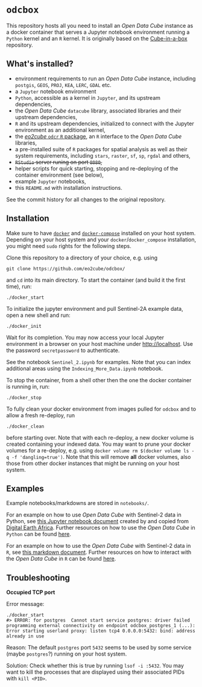 # `odcbox`

This repository hosts all you need to install an *Open Data Cube* instance as a docker container that serves a Jupyter notebook environment running a `Python` kernel and an `R` kernel. It is originally based on the [Cube-in-a-box](https://github.com/opendatacube/cube-in-a-box) repository. 

## What's installed?

* environment requirements to run an *Open Data Cube* instance, including `postgis`, `GEOS`, `PROJ`, `KEA`, `LERC`, `GDAL` etc.
* a `Jupyter` notebook environment
* `Python`, accessible as a kernel in `Jupyter`, and its upstream dependencies,
* the *Open Data Cube* `datacube` library, associated libraries and their upstream dependencies,
* `R` and its upstream dependencies, initialized to connect with the Jupyter environment as an additional kernel,
* the [*eo2cube* `odcr` `R` package](https://github.com/eo2cube/odcr), an `R` interface to the *Open Data Cube* libraries,
* a pre-installed suite of `R` packages for spatial analysis as well as their system requirements, including `stars`, `raster`, `sf`, `sp`, `rgdal` and others,
* ~~`RStudio` server runing on port `8080`,~~
* helper scripts for quick starting, stopping and re-deploying of the container environment (see below),
* example `Jupyter` notebooks,
* this `README.md` with installation instructions.

See the commit history for all changes to the original repository.

## Installation

Make sure to have [`docker`](https://docs.docker.com/engine/install/ubuntu/#install-using-the-repository) and [`docker-compose`](https://docs.docker.com/compose/install/#install-compose-on-linux-systems) installed on your host system. Depending on your host system and your `docker`/`docker_compose` installation, you might need `sudo` rights for the following steps.

Clone this repository to a directory of your choice, e.g. using

```
git clone https://github.com/eo2cube/odcbox/
```

and `cd` into its main directory. To start the container (and build it the first time), run:

```
./docker_start
```

To initialize the jupyter environment and pull Sentinel-2A example data, open a new shell and run:

```
./docker_init
```

Wait for its completion. You may now access your local Jupyter environment in a browser on your host machine under [http://localhost](http://localhost). Use the password `secretpassword` to authenticate.

See the notebook `Sentinel_2.ipynb` for examples. Note that you can index additional areas using the `Indexing_More_Data.ipynb` notebook.

To stop the container, from a shell other then the one the docker container is running in, run:

```
./docker_stop
```

To fully clean your docker environment from images pulled for `odcbox` and to allow a fresh re-deploy, run

```
./docker_clean
```

before starting over. Note that with each re-deploy, a new docker volume is created containing your indexed data. You may want to prune your docker volumes for a re-deploy, e.g. using `docker volume rm $(docker volume ls -q -f 'dangling=true')`. Note that this will remove **all** docker volumes, also those from other docker instances that might be running on your host system.


## Examples

Example notebooks/markdowns are stored in `notebooks/`.

For an example on how to use *Open Data Cube* with Sentinel-2 data in Python, see [this Jupyter notebook document](https://github.com/eo2cube/odcbox/blob/master/notebooks/python_s2_odc_example.ipynb) created by and copied from [Digital Earth Africa](https://github.com/digitalearthafrica/deafrica-sandbox-notebooks). Further resources on how to use the *Open Data Cube* in `Python` can be found [here](https://datacube-core.readthedocs.io/en/latest/).

For an example on how to use the *Open Data Cube* with Sentinel-2 data in `R`, see [this markdown document](https://github.com/eo2cube/odcbox/blob/master/notebooks/r_s2_odc_example.md). Further resources on how to interact with the *Open Data Cube* in `R` can be found [here](https://eo2cube.github.io/odcr).


## Troubleshooting

**Occupied TCP port**

Error message:

```
./docker_start
#> ERROR: for postgres  Cannot start service postgres: driver failed programming external connectivity on endpoint odcbox_postgres_1 (...): Error starting userland proxy: listen tcp4 0.0.0.0:5432: bind: address already in use
```

Reason: The default `postgres` port `5432` seems to be used by some service (maybe `postgres`?) running on your host system.

Solution: Check whether this is true by running `lsof -i :5432`. You may want to kill the processes that are displayed using their associated PIDs with `kill <PID>`.


